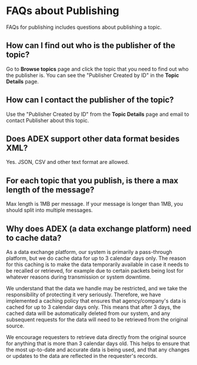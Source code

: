 # FAQs about Publishing

FAQs for publishing includes questions about publishing a topic.

## How can I find out who is the publisher of the topic? 

Go to **Browse topics** page and click the topic that you need to find out who the publisher is. You can see the "Publisher Created by ID" in the **Topic Details** page.

## How can I contact the publisher of the topic? 

Use the "Publisher Created by ID" from the **Topic Details** page and email to contact Publisher about this topic.

## Does ADEX support other data format besides XML? 

Yes. JSON, CSV and other text format are allowed.

## For each topic that you publish, is there a max length of the message? 

Max length is 1MB per message. If your message is longer than 1MB, you should split into multiple messages.

## Why does ADEX (a data exchange platform) need to cache data?
 
As a data exchange platform, our system is primarily a pass-through platform, but we do cache data for up to 3 calendar days only. The reason for this caching is to make the data temporarily available in case it needs to be recalled or retrieved, for example due to certain packets being lost for whatever reasons during transmission or system downtime.
 
We understand that the data we handle may be restricted, and we take the responsibility of protecting it very seriously. Therefore, we have implemented a caching policy that ensures that agency/company's data is cached for up to 3 calendar days only. This means that after 3 days, the cached data will be automatically deleted from our system, and any subsequent requests for the data will need to be retrieved from the original source.
 
We encourage requesters to retrieve data directly from the original source for anything that is more than 3 calendar days old. This helps to ensure that the most up-to-date and accurate data is being used, and that any changes or updates to the data are reflected in the requester's records.
